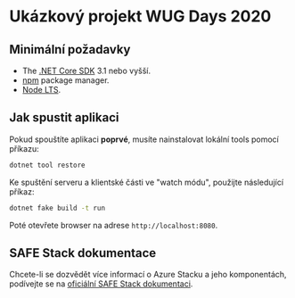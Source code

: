 # Ukázkový projekt WUG Days 2020

## Minimální požadavky

* The [.NET Core SDK](https://www.microsoft.com/net/download) 3.1 nebo vyšší.
* [npm](https://nodejs.org/en/download/) package manager.
* [Node LTS](https://nodejs.org/en/download/).

## Jak spustit aplikaci
Pokud spouštíte aplikaci **poprvé**, musíte nainstalovat lokální tools pomocí příkazu:

```bash
dotnet tool restore
```

Ke spuštění serveru a klientské části ve "watch módu", použijte následující příkaz:

```bash
dotnet fake build -t run
```

Poté otevřete browser na adrese `http://localhost:8080`.

## SAFE Stack dokumentace
Chcete-li se dozvědět více informací o Azure Stacku a jeho komponentách, podívejte se na [oficiální SAFE Stack dokumentaci](https://safe-stack.github.io/docs/).
